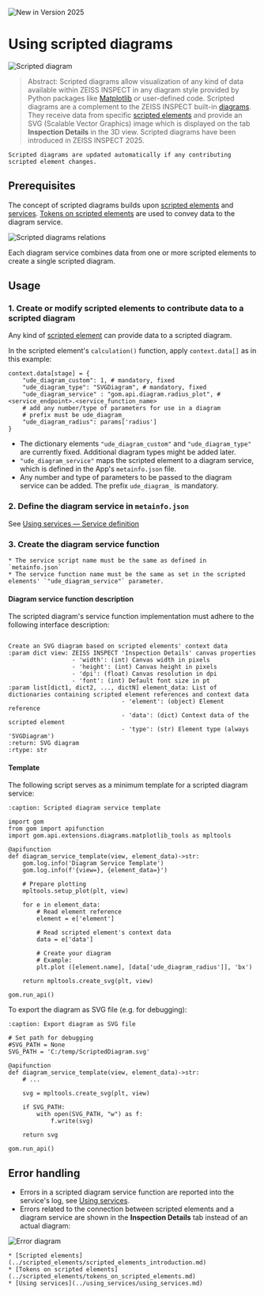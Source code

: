 ![New in Version 2025](https://img.shields.io/badge/New-Version_2025-orange)

# Using scripted diagrams

![Scripted diagram](assets/scripted_diagrams.png)

> Abstract: Scripted diagrams allow visualization of any kind of data available within ZEISS INSPECT in any diagram style provided by Python packages like [Matplotlib](https://matplotlib.org/) or user-defined code. Scripted diagrams are a complement to the ZEISS INSPECT built-in [diagrams](https://techguide.zeiss.com/en/zeiss-inspect-2023/article/general_view_diagram.html). They receive data from specific [scripted elements](../scripted_elements/scripted_elements_introduction.md) and provide an SVG (Scalable Vector Graphics) image which is displayed on the tab **Inspection Details** in the 3D view. Scripted diagrams have been introduced in ZEISS INSPECT 2025.

```{note}
Scripted diagrams are updated automatically if any contributing scripted element changes.
```

## Prerequisites

The concept of scripted diagrams builds upon [scripted elements](../scripted_elements/scripted_elements_introduction.md) and [services](../using_services/using_services.md). [Tokens on scripted elements](../scripted_elements/tokens_on_scripted_elements.md) are used to convey data to the diagram service.

![Scripted diagrams relations](assets/scripted_diagrams_relations.png)

Each diagram service combines data from one or more scripted elements to create a single scripted diagram.

## Usage

### 1. Create or modify scripted elements to contribute data to a scripted diagram

Any kind of [scripted element](../scripted_elements/scripted_elements_introduction.md) can provide data to a scripted diagram.

In the scripted element's `calculation()` function, apply `context.data[]` as in this example:

```{code-block} python
context.data[stage] = {
    "ude_diagram_custom": 1, # mandatory, fixed
    "ude_diagram_type": "SVGDiagram", # mandatory, fixed
    "ude_diagram_service" : "gom.api.diagram.radius_plot", # <service_endpoint>.<service_function_name>
    # add any number/type of parameters for use in a diagram
    # prefix must be ude_diagram_
    "ude_diagram_radius": params['radius'] 
}
```

* The dictionary elements `"ude_diagram_custom"` and `"ude_diagram_type"` are currently fixed. Additional diagram types might be added later.
* `"ude_diagram_service"` maps the scripted element to a diagram service, which is defined in the App's `metainfo.json` file.
* Any number and type of parameters to be passed to the diagram service can be added. The prefix `ude_diagram_` is mandatory.

### 2. Define the diagram service in `metainfo.json`

See <a href="../using_services/using_services.html#service-definition">Using services &mdash; Service definition</a>

### 3. Create the diagram service function

```{important}
* The service script name must be the same as defined in `metainfo.json`
* The service function name must be the same as set in the scripted elements' `"ude_diagram_service"` parameter.
```

#### Diagram service function description

The scripted diagram's service function implementation must adhere to the following interface description:

```{py:function} <function name>(view, element_data): str

Create an SVG diagram based on scripted elements' context data 
:param dict view: ZEISS INSPECT 'Inspection Details' canvas properties
                  - 'width': (int) Canvas width in pixels 
                  - 'height': (int) Canvas height in pixels
                  - 'dpi': (float) Canvas resolution in dpi
                  - 'font': (int) Default font size in pt
:param list[dict1, dict2, ..., dictN] element_data: List of dictionaries containing scripted element references and context data 
                                - 'element': (object) Element reference
                                - 'data': (dict) Context data of the scripted element
                                - 'type': (str) Element type (always 'SVGDiagram')
:return: SVG diagram
:rtype: str
```

#### Template

The following script serves as a minimum template for a scripted diagram service:
```{code-block} python
:caption: Scripted diagram service template

import gom
from gom import apifunction
import gom.api.extensions.diagrams.matplotlib_tools as mpltools

@apifunction
def diagram_service_template(view, element_data)->str:
    gom.log.info('Diagram Service Template')
    gom.log.info(f'{view=}, {element_data=}')
    
    # Prepare plotting
    mpltools.setup_plot(plt, view)

    for e in element_data:
        # Read element reference 
        element = e['element']
        
        # Read scripted element's context data
        data = e['data']

        # Create your diagram
        # Example: 
        plt.plot ([element.name], [data['ude_diagram_radius']], 'bx')
    
    return mpltools.create_svg(plt, view)

gom.run_api()
```

To export the diagram as SVG file (e.g. for debugging):

```{code-block} python
:caption: Export diagram as SVG file

# Set path for debugging
#SVG_PATH = None
SVG_PATH = 'C:/temp/ScriptedDiagram.svg'

@apifunction
def diagram_service_template(view, element_data)->str:
    # ...

    svg = mpltools.create_svg(plt, view)

    if SVG_PATH:
        with open(SVG_PATH, "w") as f:
            f.write(svg)
    
    return svg
    
gom.run_api()
```

## Error handling

* Errors in a scripted diagram service function are reported into the service's log, see [Using services](../using_services/using_services.md).
* Errors related to the connection between scripted elements and a diagram service are shown in the **Inspection Details** tab instead of an actual diagram:

![Error diagram](assets/error_diagram.png)

```{seealso}
* [Scripted elements](../scripted_elements/scripted_elements_introduction.md)
* [Tokens on scripted elements](../scripted_elements/tokens_on_scripted_elements.md)
* [Using services](../using_services/using_services.md)
```
